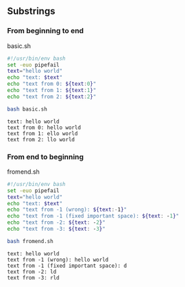 ## Substrings
### From beginning to end
basic.sh
```bash
#!/usr/bin/env bash
set -euo pipefail
text="hello world"
echo "text: $text"
echo "text from 0: ${text:0}"
echo "text from 1: ${text:1}"
echo "text from 2: ${text:2}"
```
```bash
bash basic.sh
```
```
text: hello world
text from 0: hello world
text from 1: ello world
text from 2: llo world
```
### From end to beginning
fromend.sh
```bash
#!/usr/bin/env bash
set -euo pipefail
text="hello world"
echo "text: $text"
echo "text from -1 (wrong): ${text:-1}"
echo "text from -1 (fixed important space): ${text: -1}"
echo "text from -2: ${text: -2}"
echo "text from -3: ${text: -3}"
```
```bash
bash fromend.sh
```
```
text: hello world
text from -1 (wrong): hello world
text from -1 (fixed important space): d
text from -2: ld
text from -3: rld
```

